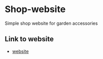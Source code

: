 # Shop-website
Simple shop website for garden accessories 
## Link to website
- [website](https://gardenboi.azurewebsites.net/)

